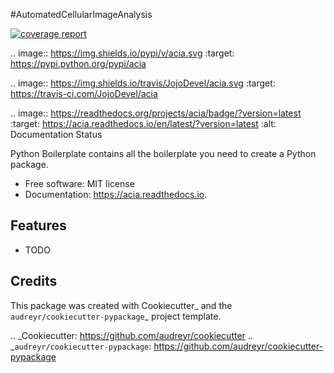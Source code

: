 #AutomatedCellularImageAnalysis

[![coverage report](https://jugit.fz-juelich.de/j.seiffarth/acia/badges/master/coverage.svg)](https://jugit.fz-juelich.de/j.seiffarth/acia/-/commits/master)

.. image:: https://img.shields.io/pypi/v/acia.svg
        :target: https://pypi.python.org/pypi/acia

.. image:: https://img.shields.io/travis/JojoDevel/acia.svg
        :target: https://travis-ci.com/JojoDevel/acia

.. image:: https://readthedocs.org/projects/acia/badge/?version=latest
        :target: https://acia.readthedocs.io/en/latest/?version=latest
        :alt: Documentation Status




Python Boilerplate contains all the boilerplate you need to create a Python package.


* Free software: MIT license
* Documentation: https://acia.readthedocs.io.


Features
--------

* TODO

Credits
-------

This package was created with Cookiecutter_ and the `audreyr/cookiecutter-pypackage`_ project template.

.. _Cookiecutter: https://github.com/audreyr/cookiecutter
.. _`audreyr/cookiecutter-pypackage`: https://github.com/audreyr/cookiecutter-pypackage

